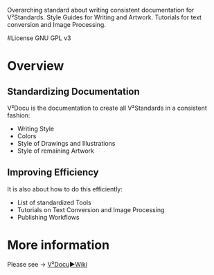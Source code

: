Overarching standard about writing consistent documentation for V²Standards. Style Guides for Writing and Artwork. Tutorials for text conversion and Image Processing.

#License
GNU GPL v3

# Overview
## Standardizing Documentation
V²Docu is the documentation to create all V²Standards in a consistent fashion:

- Writing Style
- Colors
- Style of Drawings and Illustrations
- Style of remaining Artwork

## Improving Efficiency
It is also about how to do this efficiently:

- List of standardized Tools
- Tutorials on Text Conversion and Image Processing
- Publishing Workflows


# More information
Please see → [V²Docu►Wiki](https://github.com/V-Squared/v2-Docu/wiki)


